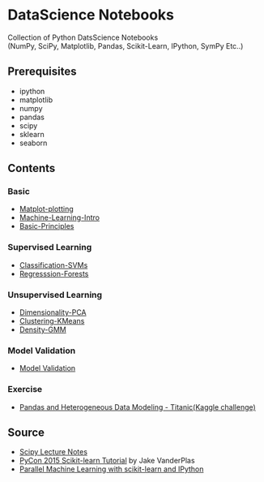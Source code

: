 # DataScience Notebooks

Collection of Python DatsScience Notebooks  
(NumPy, SciPy, Matplotlib, Pandas, Scikit-Learn, IPython, SymPy Etc..)

## Prerequisites

- ipython
- matplotlib
- numpy
- pandas
- scipy
- sklearn
- seaborn

## Contents

### Basic

- [Matplot-plotting](Basic/Matplotlib-plotting.ipynb)
- [Machine-Learning-Intro](Basic/Machine-Learning-Intro.ipynb)
- [Basic-Principles](Basic/Basic-Principles.ipynb)

### Supervised Learning

- [Classification-SVMs](Supervised_Learning/Classification-SVMs.ipynb)
- [Regresssion-Forests](Supervised_Learning/Regresssion-Forests.ipynb)
	
### Unsupervised Learning

- [Dimensionality-PCA](Unsupervised_Learning/Dimensionality-PCA.ipynb)
- [Clustering-KMeans](Unsupervised_Learning/Clustering-KMeans.ipynb)
- [Density-GMM](Unsupervised_Learning/Density-GMM.ipynb)

### Model Validation

- [Model Validation](Model_Validation/Validation.ipynb)

### Exercise

- [Pandas and Heterogeneous Data Modeling - Titanic(Kaggle challenge)](Exercise/Pandas_and_Heterogeneous_Data_Modeling-Titanic(Kaggle_challenge).ipynb)

## Source

- [Scipy Lecture Notes](http://www.scipy-lectures.org/)
- [PyCon 2015 Scikit-learn Tutorial](https://github.com/jakevdp/sklearn_pycon2015) by Jake VanderPlas
- [Parallel Machine Learning with scikit-learn and IPython](https://github.com/ogrisel/parallel_ml_tutorial)
